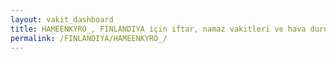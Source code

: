 ```yaml
---
layout: vakit_dashboard
title: HAMEENKYRO_, FINLANDIYA için iftar, namaz vakitleri ve hava durumu - ilçe/eyalet seç
permalink: /FINLANDIYA/HAMEENKYRO_/
---
```


<script type="text/javascript">
  var GLOBAL_COUNTRY = 'FINLANDIYA';
  var GLOBAL_CITY = 'HAMEENKYRO_';
  var GLOBAL_STATE = '';
  var lat = 72;
  var lon = 21;
</script>
